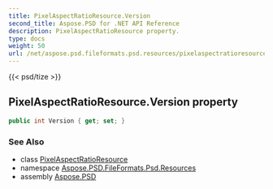 ```yaml
---
title: PixelAspectRatioResource.Version
second_title: Aspose.PSD for .NET API Reference
description: PixelAspectRatioResource property. 
type: docs
weight: 50
url: /net/aspose.psd.fileformats.psd.resources/pixelaspectratioresource/version/
---
```

{{< psd/tize >}}
## PixelAspectRatioResource.Version property

```csharp
public int Version { get; set; }
```

### See Also

* class [PixelAspectRatioResource](../)
* namespace [Aspose.PSD.FileFormats.Psd.Resources](../../pixelaspectratioresource/)
* assembly [Aspose.PSD](../../../)


